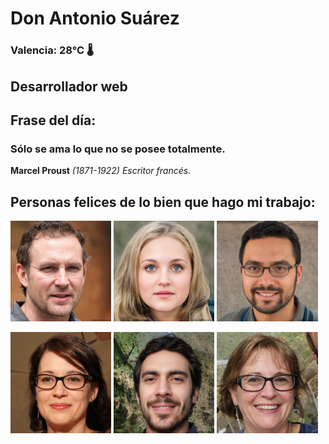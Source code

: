 # Don Antonio Suárez
### Valencia:  28°C 🌡️
## Desarrollador web
## Frase del día:
<!-- START QUOTE -->
### Sólo se ama lo que no se posee totalmente.
**Marcel Proust** *(1871-1922) Escritor francés.*
<!-- END QUOTE -->






## Personas felices de lo bien que hago mi trabajo:

<p float="left">
  <img src="src/image_0.png" width="32%" />
  <img src="src/image_1.png" width="32%" /> 
  <img src="src/image_2.png" width="32%" />
</p>
<p float="left">
  <img src="src/image_3.png" width="32%" />
  <img src="src/image_4.png" width="32%" /> 
  <img src="src/image_5.png" width="32%" />
</p>